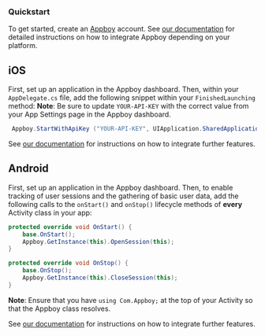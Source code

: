 ### Quickstart

To get started, create an [Appboy](https://appboy.com) account.  See [our documentation](https://documentation.appboy.com/) for detailed instructions on how to integrate Appboy depending on your platform.

## iOS

First, set up an application in the Appboy dashboard.  Then, within your `AppDelegate.cs` file, add the following snippet within your `FinishedLaunching` method:
__Note__: Be sure to update `YOUR-API-KEY` with the correct value from your App Settings page in the Appboy dashboard.

```csharp
 Appboy.StartWithApiKey ("YOUR-API-KEY", UIApplication.SharedApplication, options);
```

See [our documentation](https://documentation.appboy.com/) for instructions on how to integrate further features.

## Android 

First, set up an application in the Appboy dashboard.  Then, to enable tracking of user sessions and the gathering of basic user data, add the following calls to the `onStart()` and `onStop()` lifecycle methods of __every__ Activity class in your app:

```csharp
protected override void OnStart() {
    base.OnStart();
    Appboy.GetInstance(this).OpenSession(this);
}
```

```csharp
protected override void OnStop() {
    base.OnStop();
    Appboy.GetInstance(this).CloseSession(this);
}
```

__Note__:  Ensure that you have ``using Com.Appboy;`` at the top of your Activity so that the Appboy class resolves.

See [our documentation](https://documentation.appboy.com/) for instructions on how to integrate further features.
